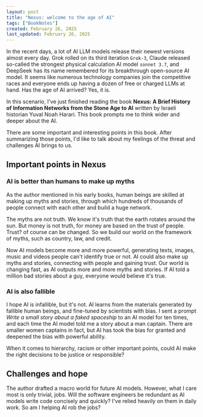 ```yaml
---
layout: post
title: "Nexus: welcome to the age of AI"
tags: ["BookNotes"]
created: February 26, 2025
last_updated: February 26, 2025
---
```


In the recent days, a lot of AI LLM models release their newest versions almost every day. Grok rolled on its third iteration `Grok-3`, Claude released so-called the strongest physical calculation AI model `sonnet 3.7`,  and DeepSeek has its name remembered for its breakthrough open-source AI model. It seems like numerous technology companies join the competitive races and everyone ends up having a dozen of free or charged LLMs at hand. Has the age of AI arrived? Yes, it is.

In this scenario, I've just finished reading the book **Nexus: A Brief History of Information Networks from the Stone Age to AI** written by Israeli historian Yuval Noah Harari.  This book prompts me to think wider and deeper about the AI.

There are some important and interesting points in this book. After summarizing those points, I'd like to talk about my feelings of the threat and challenges AI brings to us.

## Important points in Nexus

### AI is better than humans to make up myths

As the author mentioned in his early books, human beings are skilled at making up myths and stories, through which hundreds of thousands of people connect with each other and build a huge network. 

The myths are not truth. We know it's truth that the earth rotates around the sun. But money is not truth, for money are based on the trust of people.  Trust? of course can be changed. So we build our world on the framework of myths, such as country, law, and credit.

Now AI models become more and more powerful,  generating texts, images, music and videos people can't identify true or not. AI could also make up myths and stories, connecting with people and gaining trust. Our world is changing fast, as AI outputs more and more myths and stories. If AI told a million bad stories about a guy, everyone would believe it's true.

### AI is also fallible

I hope AI is infallible, but it's not. AI learns from the materials generated by fallible human beings, and fine-tuned by scientists with bias.  I sent a prompt *Write a small story about a faked spaceship* to an AI model for ten times, and each time the AI model told me a story about a man captain.  There are smaller women captains in fact, but AI has took the bias for granted and deepened the bias with powerful ability.

 When it comes to hierarchy, racism or other important points, could AI make the right decisions to be justice or responsible?

## Challenges and hope

The author drafted a macro world for future AI models. However, what I care most is only trivial, jobs. Will the software engineers be redundant as AI models write code concisely and quickly? I've relied heavily on them in daily work. So am I helping AI rob the jobs?



